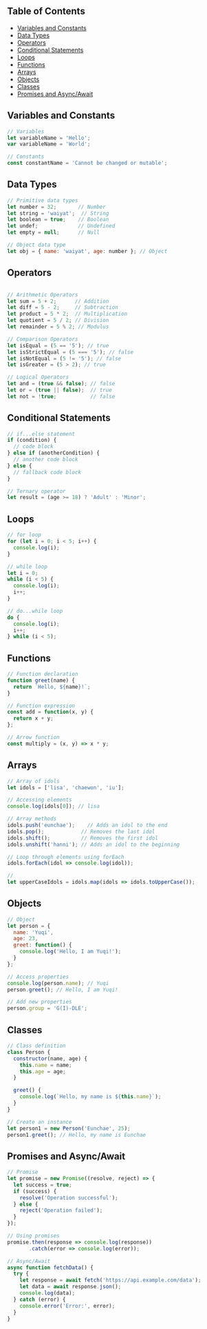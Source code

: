 ## Table of Contents
- [Variables and Constants](#variables-and-constants)
- [Data Types](#data-types)
- [Operators](#operators)
- [Conditional Statements](#conditional-statements)
- [Loops](#loops)
- [Functions](#functions)
- [Arrays](#arrays)
- [Objects](#objects)
- [Classes](#classes)
- [Promises and Async/Await](#promises-and-asyncawait)

## Variables and Constants
```js
// Variables
let variableName = 'Hello';
var variableName = 'World';

// Constants
const constantName = 'Cannot be changed or mutable';
```

## Data Types
```js
// Primitive data types
let number = 32;       // Number
let string = 'waiyat';  // String
let boolean = true;    // Boolean
let undef;             // Undefined
let empty = null;      // Null

// Object data type
let obj = { name: 'waiyat', age: number }; // Object
```

## Operators
```js

// Arithmetic Operators
let sum = 5 + 2;      // Addition
let diff = 5 - 2;     // Subtraction
let product = 5 * 2;  // Multiplication
let quotient = 5 / 2; // Division
let remainder = 5 % 2; // Modulus

// Comparison Operators
let isEqual = (5 == '5'); // true
let isStrictEqual = (5 === '5'); // false
let isNotEqual = (5 != '5'); // false
let isGreater = (5 > 2); // true

// Logical Operators
let and = (true && false); // false
let or = (true || false);  // true
let not = !true;           // false

```

## Conditional Statements
```js
// if...else statement
if (condition) {
  // code block
} else if (anotherCondition) {
  // another code block
} else {
  // fallback code block
}

// Ternary operator
let result = (age >= 18) ? 'Adult' : 'Minor';
```

## Loops
```js
// for loop
for (let i = 0; i < 5; i++) {
  console.log(i);
}

// while loop
let i = 0;
while (i < 5) {
  console.log(i);
  i++;
}

// do...while loop
do {
  console.log(i);
  i++;
} while (i < 5);
```

## Functions
```js
// Function declaration
function greet(name) {
  return `Hello, ${name}!`;
}

// Function expression
const add = function(x, y) {
  return x + y;
};

// Arrow function
const multiply = (x, y) => x * y;
```

## Arrays
```js
// Array of idols
let idols = ['lisa', 'chaewon', 'iu'];

// Accessing elements
console.log(idols[0]); // lisa

// Array methods
idols.push('eunchae');    // Adds an idol to the end
idols.pop();            // Removes the last idol
idols.shift();          // Removes the first idol
idols.unshift('hanni'); // Adds an idol to the beginning

// Loop through elements using forEach
idols.forEach(idol => console.log(idol)); 

//
let upperCaseIdols = idols.map(idols => idols.toUpperCase());
```

## Objects
```js
// Object
let person = {
  name: 'Yuqi',
  age: 23,
  greet: function() {
    console.log('Hello, I am Yuqi!');
  }
};

// Access properties
console.log(person.name); // Yuqi
person.greet(); // Hello, I am Yuqi!

// Add new properties
person.group = 'G(I)-DLE';
```

## Classes
```js
// Class definition
class Person {
  constructor(name, age) {
    this.name = name;
    this.age = age;
  }

  greet() {
    console.log(`Hello, my name is ${this.name}`);
  }
}

// Create an instance
let person1 = new Person('Eunchae', 25);
person1.greet(); // Hello, my name is Eunchae
```

## Promises and Async/Await
```js
// Promise
let promise = new Promise((resolve, reject) => {
  let success = true;
  if (success) {
    resolve('Operation successful');
  } else {
    reject('Operation failed');
  }
});

// Using promises
promise.then(response => console.log(response))
       .catch(error => console.log(error));

// Async/Await
async function fetchData() {
  try {
    let response = await fetch('https://api.example.com/data');
    let data = await response.json();
    console.log(data);
  } catch (error) {
    console.error('Error:', error);
  }
}
```

